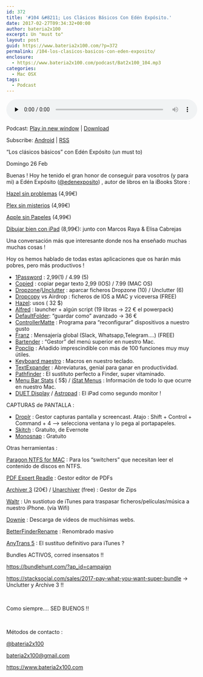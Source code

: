 ```yaml
---
id: 372
title: '#104 &#8211; Los Clásicos Básicos Con Edén Expósito.'
date: 2017-02-27T09:34:32+00:00
author: bateria2x100
excerpt: Un "must to"
layout: post
guid: https://www.bateria2x100.com/?p=372
permalink: /104-los-clasicos-basicos-con-eden-exposito/
enclosure:
  - https://www.bateria2x100.com/podcast/Bat2x100_104.mp3
categories:
  - Mac OSX
tags:
  - Podcast
---
```

<div class="powerpress_player" id="powerpress_player_5953">
  <audio class="wp-audio-shortcode" id="audio-372-106" preload="none" style="width: 100%;" controls="controls"><source type="audio/mpeg" src="https://www.bateria2x100.com/podcast/Bat2x100_104.mp3?_=106" /><a href="https://www.bateria2x100.com/podcast/Bat2x100_104.mp3">https://www.bateria2x100.com/podcast/Bat2x100_104.mp3</a></audio>
</div>

<p class="powerpress_links powerpress_links_mp3">
  Podcast: <a href="https://www.bateria2x100.com/podcast/Bat2x100_104.mp3" class="powerpress_link_pinw" target="_blank" title="Play in new window" onclick="return powerpress_pinw('https://www.bateria2x100.com/?powerpress_pinw=372-podcast');" rel="nofollow">Play in new window</a> | <a href="https://www.bateria2x100.com/podcast/Bat2x100_104.mp3" class="powerpress_link_d" title="Download" rel="nofollow" download="Bat2x100_104.mp3">Download</a>
</p>

<p class="powerpress_links powerpress_subscribe_links">
  Subscribe: <a href="https://subscribeonandroid.com/www.bateria2x100.com/feed/podcast/" class="powerpress_link_subscribe powerpress_link_subscribe_android" title="Subscribe on Android" rel="nofollow">Android</a> | <a href="https://www.bateria2x100.com/feed/podcast/" class="powerpress_link_subscribe powerpress_link_subscribe_rss" title="Subscribe via RSS" rel="nofollow">RSS</a>
</p>

“Los clásicos básicos” con Edén Expósito (un must to)

Domingo 26 Feb

Buenas ! Hoy he tenido el gran honor de conseguir para vosotros (y para mi) a Edén Expósito ([@edenexposito](https://twitter.com/edenexposito)) , autor de libros en la iBooks Store :

[Hazel sin problemas](https://itunes.apple.com/py/book/hazel-sin-problemas/id941101913?mt=11) (4,99€)

[Plex sin misterios](https://itunes.apple.com/py/book/plex-sin-misterios/id971407891?mt=11) (4,99€)

[Apple sin Papeles](https://itunes.apple.com/py/book/apple-sin-papeles/id903306911?mt=11) (4,99€)

[Dibujar bien con iPad](https://itunes.apple.com/py/book/dibujar-bien-con-ipad-v3-el-cuerpo/id1062840817?mt=11) (8,99€): junto con Marcos Raya & Elisa Cabrejas

Una conversación más que interesante donde nos ha enseñado muchas muchas cosas !

Hoy os hemos hablado de todas estas aplicaciones que os harán más pobres, pero más productivos !

  * [1Password](https://1password.com) : 2,99(1) / 4.99 (5)
  * [Copied](http://copiedapp.com) : copiar pegar texto 2,99 (IOS) / 7.99 (MAC OS)
  * [Dropzone](https://aptonic.com)/[Unclutter](https://unclutterapp.com) : aparcar ficheros Dropzone (10) / Unclutter (6)
  * [Dropcopy](http://10base-t.com/macintosh-software/dropcopy/) vs Airdrop : ficheros de lOS a MAC y viceversa (FREE)
  * [Hazel](https://www.noodlesoft.com): usos ( 32 $)
  * [Alfred](https://www.alfredapp.com) : launcher + algún script (19 libras -> 22 € el powerpack)
  * [DefaultFolder](http://www.stclairsoft.com/DefaultFolderX/): “guardar como” avanzado -> 36 €
  * [ControllerMatte](https://www.orderedbytes.com/controllermate/) : Programa para “reconfigurar” dispositivos a nuestro gusto
  * [Franz](http://meetfranz.com) : Mensajería global (Slack, Whatsapp,Telegram….) (FREE)
  * [Bartender](https://www.macbartender.com) : “Gestor” del menú superior en nuestro Mac.
  * [Popclip](https://pilotmoon.com/popclip/) : Añadido imprescindible con más de 100 funciones muy muy útiles.
  * [Keyboard maestro](https://www.keyboardmaestro.com/main/) : Macros en nuestro teclado.
  * [TextExpander](https://smilesoftware.com/textexpander) : Abreviaturas, genial para ganar en productividad.
  * [Pathfinder](https://cocoatech.com) : El sustituto perfecto a Finder, super vitaminado.
  * [Menu Bar Stats](https://seense.com/menubarstats/) ( 5$) / [iStat Menus](https://bjango.com/mac/istatmenus/) : Información de todo lo que ocurre en nuestro Mac.
  * [DUET Display](https://www.duetdisplay.com) / [Astropad](http://astropad.com) : El iPad como segundo monitor !

CAPTURAS de PANTALLA :

  * [Droplr](https://droplr.com) : Gestor capturas pantalla y screencast. Atajo : Shift + Control + Command + 4 &#8211;> selecciona ventana y lo pega al portapapeles.
  * [Skitch](https://evernote.com/intl/es/skitch/) : Gratuito, de Evernote
  * [Monosnap](https://monosnap.com/list/535a846538d387731ff3a1a1) : Gratuito

Otras herramientas :

[Paragon NTFS for MAC](https://www.paragon-software.com/home/ntfs-mac/) : Para los “switchers” que necesitan leer el contenido de discos en NTFS.

[PDF Expert Readle](https://pdfexpert.com) : Gestor editor de PDFs

[Archiver 3](http://archiverapp.com) (20€) / [Unarchiver](http://unarchiver.c3.cx/unarchiver) (free) : Gestor de Zips

[Waltr](https://softorino.com/w2) : Un sustiotuo de iTunes para traspasar ficheros/películas/música a nuestro iPhone. (vía Wifi)

[Downie](http://software.charliemonroe.net/downie.php) : Descarga de videos de muchísimas webs.

[BetterFinderRename](http://www.publicspace.net/ABetterFinderRename/) : Renombrado masivo

[AnyTrans 5](https://www.imobie.com/anytrans/) : El sustituo definitivo para iTunes ?

Bundles ACTIVOS, corred insensatos !!

<https://bundlehunt.com/?ap_id=campaign>

<https://stacksocial.com/sales/2017-pay-what-you-want-super-bundle> → Unclutter y Archive 3 !!

&nbsp;

Como siempre&#8230;. SED BUENOS !!

&nbsp;

Métodos de contacto :

[@bateria2x100](https://twitter.com/bateria2x100)

<bateria2x100@gmail.com>

<https://www.bateria2x100.com>

&nbsp;

&nbsp;